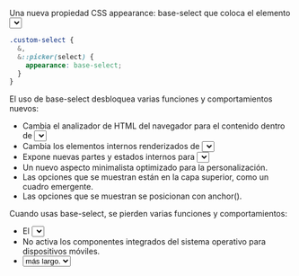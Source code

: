 Una nueva propiedad CSS appearance: base-select que coloca el elemento <select> en un estado nuevo, configurable y con diseño que se conoce comúnmente como estilos "base":

```css
.custom-select {
  &,
  &::picker(select) {
    appearance: base-select;
  }
}
```

El uso de base-select desbloquea varias funciones y comportamientos nuevos:

- Cambia el analizador de HTML del navegador para el contenido dentro de <select>.
- Cambia los elementos internos renderizados de <select>.
- Expone nuevas partes y estados internos para <select>.
- Un nuevo aspecto minimalista optimizado para la personalización.
- Las opciones que se muestran están en la capa superior, como un cuadro emergente.
- Las opciones que se muestran se posicionan con anchor().


Cuando usas base-select, se pierden varias funciones y comportamientos:

- El <select> no se renderiza fuera del panel del navegador.
- No activa los componentes integrados del sistema operativo para dispositivos móviles.
- <select> deja de tomar el ancho del <option> más largo.